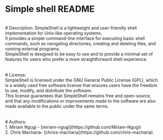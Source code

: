 # Simple shell README
<br>
# Description: 
SimpleShell is a lightweight and user-friendly shell implementation for Unix-like operating systems. <br>
It provides a simple command-line interface for executing basic shell commands, such as navigating directories, creating and deleting files, and running external programs.<br>
SimpleShell is designed to be easy to use and to provide a minimal set of features for users who prefer a more straightforward shell experience.<br>
<br>
<br>
# License: 
<br>
SimpleShell is licensed under the GNU General Public License (GPL), which is a widely used free software license that ensures users have the freedom to use, modify, and distribute the software.<br>
This license guarantees that SimpleShell remains free and open-source, and that any modifications or improvements made to the software are also made available to the public under the same terms.<br>
<br>
<br>
# Authors:
<br>
1. Miriam Ngugi - [miriam-ngugi](https://github.com/Miriam-Ngugi)<br>
2. Chris Macharia- [chriss-macharia](https://github.com/chris-macharia)
